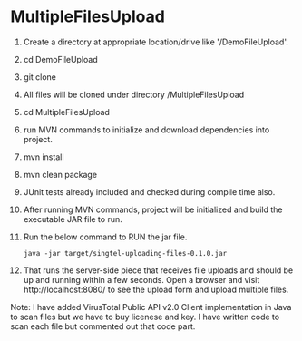 # MultipleFilesUpload

1. Create a directory at appropriate location/drive like '/DemoFileUpload'.

2. cd DemoFileUpload

3. git clone

4. All files will be cloned under directory /MultipleFilesUpload

5. cd MultipleFilesUpload

6. run MVN commands to initialize and download dependencies into project.

7. mvn install

8. mvn clean package

9. JUnit tests already included and checked during compile time also.

10. After running MVN commands, project will be initialized and build the executable JAR file to run.

11. Run the below command to RUN the jar file.
		
		java -jar target/singtel-uploading-files-0.1.0.jar

12. That runs the server-side piece that receives file uploads and should be up and running within a few seconds. Open a browser and visit http://localhost:8080/ to see the upload form and upload multiple files.

Note: I have added VirusTotal Public API v2.0 Client implementation in Java to scan files but we have to buy licenese and key. 
I have written code to scan each file but commented out that code part.
